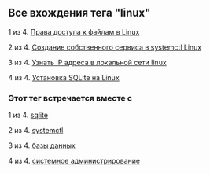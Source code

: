 ## Все вхождения тега "linux"


1 из 4. [Права доступа к файлам в Linux](./2020-11-28_file_access_rights_linux.md)

2 из 4. [Создание собственного сервиса в systemctl Linux](./2020-11-28_custom_service.md)

3 из 4. [Узнать IP адреса в локальной сети linux](./2020-11-28_get_local_ip_linux.md)

4 из 4. [Установка SQLite на Linux](./2020-09-02_linux_sqlite.md)



### Этот тег встречается вместе с


1 из 4. [sqlite](./meta_sqlite.md)

2 из 4. [systemctl](./meta_systemctl.md)

3 из 4. [базы данных](./meta_bazy_dannyh.md)

4 из 4. [системное администрирование](./meta_sistemnoe_administrirovanie.md)

